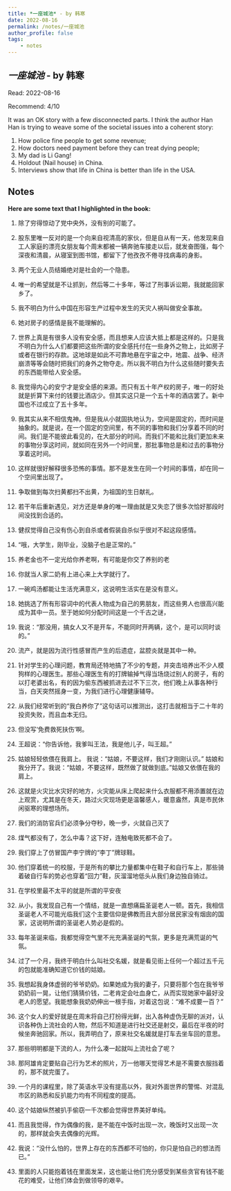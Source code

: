 ```yaml
---
title: *一座城池* - by 韩寒
date: 2022-08-16
permalink: /notes/一座城池
author_profile: false
tags:
    - notes
---
```


## *一座城池* - by 韩寒


Read: 2022-08-16

Recommend: 4/10

It was an OK story with a few disconnected parts. I think the author Han Han is trying to weave some of the societal issues into a coherent story: 
1) How police fine people to get some revenue; 
2) How doctors need payment before they can treat dying people; 
3) My dad is Li Gang! 
4) Holdout (Nail house) in China. 
5) Interviews show that life in China is better than life in the USA. 

## Notes

**Here are some text that I highlighted in the book:** 

1. 除了穷得惊动了党中央外，没有别的可能了。

1. 股东里唯一反对的是一个向来自视清高的家伙，但是自从有一天，他发现来自工人家庭的漂亮女朋友每个周末都被一辆奔驰车接走以后，就发奋图强，每个深夜和清晨，从寝室到图书馆，都留下了他孜孜不倦寻找病毒的身影。

1. 两个无业人员结婚绝对是社会的一个隐患。

1. 唯一的希望就是不让抓到，然后等二十多年，等过了刑事诉讼期，我就能回家乡了。

1. 我不明白为什么中国在形容生产过程中发生的天灾人祸叫做安全事故。

1. 她对房子的感情是我不能理解的。

1. 世界上真是有很多人没有安全感，而且想来人应该大抵上都是这样的。只是我不明白为什么人们都要把这些所谓的安全感托付在一些身外之物上，比如房子或者在银行的存款。这地球是如此不可靠地悬在宇宙之中，地震、战争、经济崩溃等等会随时把我们的身外之物夺走。所以我不明白为什么这些随时要失去的东西能带给人安全感。

1. 我觉得内心的安宁才是安全感的来源。而只有五十年产权的房子，唯一的好处就是折算下来付的钱要比酒店少。但其实这只是一个五十年的酒店罢了。新中国也不过成立了五十多年。

1. 我其实从来不相信鬼神。但是我从小就固执地认为，空间是固定的，而时间是抽象的。就是说，在一个固定的空间里，有不同的事物和我们分享着不同的时间。我们是不能彼此看见的，在大部分的时间。而我们不能和比我们更加未来的事物分享这时间，就如同在另外一个时间里，那批事物总是和过去的事物分享着这时间。

1. 这样就很好解释很多恐怖的事情。那不是发生在同一个时间的事情，却在同一个空间里出现了。

1. 争取做到每次扫黄都扫不出黄，为祖国的生日献礼。

1. 若干年后重新遇见，对方还是单身的唯一理由就是又失恋了很多次恰好那段时间没找到合适的。

1. 健叔觉得自己没有伤心到自杀或者假装自杀似乎很对不起这段感情。

1. “哦，大学生，刚毕业，没脑子也是正常的。”

1. 养老金也不一定光给你养老啊，有可能是你交了养别的老

1. 你就当人家二奶有上进心来上大学就行了。

1. 一碗鸡汤都能让生活充满意义，这说明生活实在是没有意义。

1. 她挑选了所有形容词中的代表人物成为自己的男朋友，而这些男人也很高兴能成为其中一员。至于她如何分配时间这是一个千古之谜，

1. 我说：“那没用，搞女人又不是开车，不能同时开两辆，这个，是可以同时谈的。”

1. 流产，就是因为流行性感冒而产生的后遗症，盆腔炎就是其中一种。

1. 针对学生的心理问题，教育局还特地搞了不少的专题，并突击培养出不少人模狗样的心理医生。那些心理医生有的打牌输掉气得当场烧过别人的房子，有的以打老婆出名，有的因为偷东西被抓进去过不下三次，他们晚上从事各种行当，白天突然摇身一变，为我们进行心理健康辅导。

1. 从我们经常听到的“我白养你了”这句话可以推测出，这打击就相当于二十年的投资失败，而且血本无归。

1. 但没写‘免费救死扶伤’啊。

1. 王超说：“你告诉他，我爹叫王法，我是他儿子，叫王超。”

1. 姑娘轻轻依偎在我肩上。 我说：“姑娘，不要这样，我们才刚刚认识。” 姑娘和我分开了。我说：“姑娘，不要这样，既然做了就做到底。”姑娘又依偎在我的肩上。

1. 这就是火灾比水灾好的地方，火灾能从床上爬起来什么衣服都不用添置就在边上观赏，尤其是在冬天，路过火灾现场更是温馨感人，暖意盎然，真是市民休闲驱寒的理想场所。

1. 我们的消防官兵们必须争分夺秒，晚一步，火就自己灭了

1. 煤气都没有了，怎么中毒？这下好，连触电致死都不会了。

1. 我们穿上了仿冒国产李宁牌的“李丁”牌球鞋。

1. 他们穿着统一的校服，于是所有的攀比力量都集中在鞋子和自行车上，那些骑着破自行车的势必也穿着“回力”鞋，灰溜溜地低头从我们身边独自骑过。

1. 在学校里最不太平的就是所谓的平安夜

1. 从小，我发现自己有一个情结，就是一直想痛扁圣诞老人一顿。首先，我相信圣诞老人不可能光临我们这个主要信仰是佛教而且大部分居民家没有烟囱的国家，这说明所谓的圣诞老人势必是假的。

1. 每年圣诞来临，我都觉得空气里不光充满圣诞的气氛，更多是充满荒诞的气氛。

1. 过了一个月，我终于明白什么叫社交名媛，就是看见街上任何一个超过五千元的包就能准确知道它价钱的姑娘。

1. 我想起我身体虚弱的爷爷奶奶。如果她成为我的妻子，只要将那个包在我爷爷奶奶前一晃，让他们猜猜价钱，二老肯定会吐血身亡，从而实现她家中最好没老人的愿望。我能想象我奶奶伸出一根手指，对着这包说：“难不成要一百？”

1. 这个女人的爱好就是在周末将自己打扮得光鲜，出入各种虚伪无聊的派对，认识各种伪上流社会的人物，然后不知道是进行社交还是射交，最后在半夜的时候坐奔驰回家。所以，我弄明白了，原来社交名媛就是打车去坐车回的意思。

1. 那些明明都是下流的人，为什么凑一起就叫上流社会了呢？

1. 那阿雄肯定要贴自己行为艺术的照片，万一他哪天觉得艺术是不需要衣服挡着的，那不就完蛋了。

1. 一个月的课程里，除了英语水平没有提高以外，我对外面世界的警惕、对混乱市区的熟悉和反扒能力均有不同程度的提高。

1. 这个姑娘纵然被扒手偷窃一千次都会觉得世界美好单纯。

1. 而且我觉得，作为偶像的我，是不能在中饭时出现一次，晚饭时又出现一次的，那样就会失去偶像的光辉。

1. 我说：“没什么怕的，世界上存在的东西都不可怕的，你只是怕自己的想法而已。”

1. 里面的人只能抱着钱在里面发呆，这也能让他们充分感受到某些贪官有钱不能花的难受，让他们体会到做领导的艰辛。

